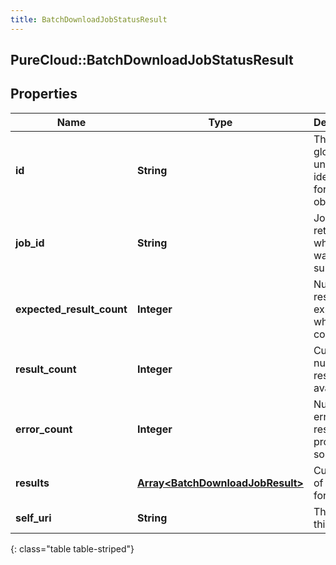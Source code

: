 ```yaml
---
title: BatchDownloadJobStatusResult
---
```

## PureCloud::BatchDownloadJobStatusResult

## Properties

|Name | Type | Description | Notes|
|------------ | ------------- | ------------- | -------------|
| **id** | **String** | The globally unique identifier for the object. | [optional] |
| **job_id** | **String** | JobId returned when job was initially submitted | [optional] |
| **expected_result_count** | **Integer** | Number of results expected when job is completed | [optional] |
| **result_count** | **Integer** | Current number of results available | [optional] |
| **error_count** | **Integer** | Number of error results produced so far | [optional] |
| **results** | [**Array&lt;BatchDownloadJobResult&gt;**](BatchDownloadJobResult.html) | Current set of results for the job | [optional] |
| **self_uri** | **String** | The URI for this object | [optional] |
{: class="table table-striped"}


